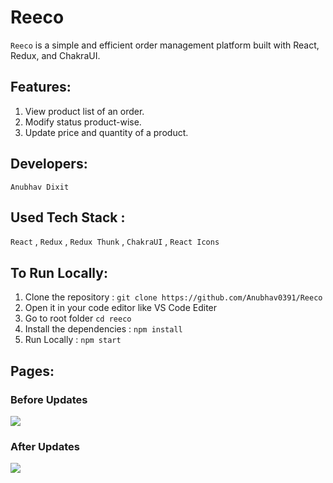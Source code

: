 # Reeco

`Reeco` is a simple and efficient order management platform built with React, Redux, and ChakraUI.

## Features: 

1. View product list of an order.
2. Modify status product-wise.
3. Update price and quantity of a product.

## Developers:

 `Anubhav Dixit` 

## Used Tech Stack :

`React` , `Redux` , `Redux Thunk` , `ChakraUI` , `React Icons` 

## To Run Locally:

1. Clone the repository : `git clone https://github.com/Anubhav0391/Reeco`
2. Open it in your code editor like VS Code Editer
3. Go to root folder `cd reeco`
4. Install the dependencies : `npm install`
5. Run Locally : `npm start`

## Pages:

### Before Updates
<img src="https://i.ibb.co/c3mWB9V/Screenshot-52.png"/>

### After Updates
<img src="https://i.ibb.co/KNdCr3j/Screenshot-53.png"/>

